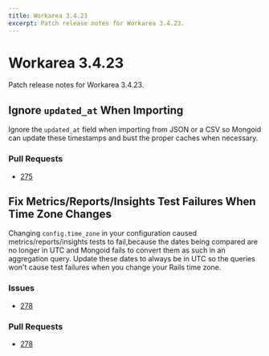 ```yaml
---
title: Workarea 3.4.23
excerpt: Patch release notes for Workarea 3.4.23.
---
```


# Workarea 3.4.23

Patch release notes for Workarea 3.4.23.

## Ignore `updated_at` When Importing

Ignore the `updated_at` field when importing from JSON or a CSV so
Mongoid can update these timestamps and bust the proper caches when
necessary.

### Pull Requests

- [275](https://github.com/workarea-commerce/workarea/pull/275)

## Fix Metrics/Reports/Insights Test Failures When Time Zone Changes

Changing `config.time_zone` in your configuration caused
metrics/reports/insights tests to fail,because the dates being compared
are no longer in UTC and Mongoid fails to convert them as such in an
aggregation query. Update these dates to always be in UTC so the queries
won't cause test failures when you change your Rails time zone.

### Issues

- [278](https://github.com/workarea-commerce/workarea/issues/278)

### Pull Requests

- [278](https://github.com/workarea-commerce/workarea/issues/279)

